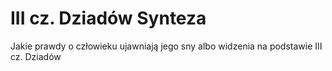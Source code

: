 # III cz. Dziadów Synteza

Jakie prawdy o człowieku ujawniają jego sny albo widzenia na podstawie III cz. Dziadów


